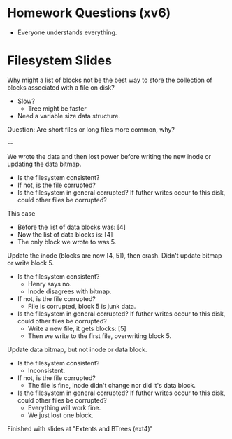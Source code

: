 
# Homework Questions (xv6)

 - Everyone understands everything.

# Filesystem Slides

Why might a list of blocks not be the best way
to store the collection of blocks associated
with a file on disk?

 - Slow?
   - Tree might be faster
 - Need a variable size data structure.

Question: Are short files or long files more
common, why?

--

We wrote the data and then lost power before
writing the new inode or updating the data bitmap.

 - Is the filesystem consistent?
 - If not, is the file corrupted?
 - Is the filesystem in general corrupted? If futher
   writes occur to this disk, could other files be
   corrupted?

This case

 - Before the list of data blocks was: [4]
 - Now the list of data blocks is: [4]
 - The only block we wrote to was 5.

Update the inode (blocks are now [4, 5]), then crash.
Didn't update bitmap or write block 5.

 - Is the filesystem consistent?
   - Henry says no.
   - Inode disagrees with bitmap.
 - If not, is the file corrupted?
   - File is corrupted, block 5 is junk data.
 - Is the filesystem in general corrupted? If futher
   writes occur to this disk, could other files be
   corrupted?
   - Write a new file, it gets blocks: [5]
   - Then we write to the first file, overwriting
     block 5.

Update data bitmap, but not inode or data block.

 - Is the filesystem consistent?
   - Inconsistent.
 - If not, is the file corrupted?
   - The file is fine, inode didn't change nor
     did it's data block.
 - Is the filesystem in general corrupted? If futher
   writes occur to this disk, could other files be
   corrupted?
   - Everything will work fine.
   - We just lost one block.


Finished with slides at "Extents and BTrees (ext4)"
